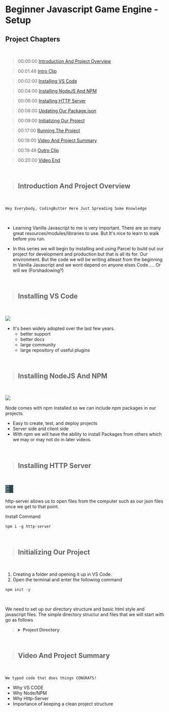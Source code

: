 # Beginner Javascript Game Engine - Setup

## Project Chapters

<br/>

> 00:00:00 [Introduction And Project Overview](#introduction-and-project-overview)

> 00:01:48 [Intro Clip]()

> 00:02:00 [Installing VS Code](#installing-vs-code)

> 00:04:00 [Installing NodeJS And NPM](#installing-nodejs-and-npm)

> 00:06:00 [Installing HTTP Server](#installing-http-server)

> 00:08:00 [Updating Our Package.json](#updating-our-package.json)

> 00:09:00 [Initializing Our Project](#initializing-our-project)

> 00:17:00 [Running The Project](#running-the-project)

> 00:19:00 [Video And Project Summary](#video-and-project-summary)

> 00:19:48 [Outro Clip]()

> 00:20:00 [Video End]()

</br>

> ## Introduction And Project Overview

</br>

    Hey Everybody, CodingButter Here Just Spreading Some Knowledge

</br>

- Learning Vanilla Javascript to me is very important. There are so many great resources/modules/libraries to use. But It's nice to learn to walk before you run.

- In this series we will begin by installing and using Parcel to build out our project for development and production but that is all its for. Our environment. But the code we will be writing atleast from the beginning in Vanilla Javascript and we wont depend on anyone elses Code..... Or will we (Forshadowing?)

</br>

> ## Installing VS Code

</br>

<a style="color:white" href="https://code.visualstudio.com/download"><img src="https://upload.wikimedia.org/wikipedia/commons/9/9a/Visual_Studio_Code_1.35_icon.svg" alt="VS-Code-Download" width="25"> Visual Studio Code</a>

- It's been widely adopted over the last few years.
  - better support
  - better docs
  - large community
  - large repository of useful plugins

</br>

> ## Installing NodeJS And NPM

</br>

<a style="color:white" href="https://nodejs.org/en/download/"><img src="https://cdn.worldvectorlogo.com/logos/nodejs.svg" alt="VS-Code-Download" width="100"></a>

Node comes with npm installed so we can include npm packages in our projects.

- Easy to create, test, and deploy projects
- Server side and client side
- With npm we will have the ability to install Packages from others which we may or may not do in later videos.

</br>

> ## Installing HTTP Server

</br>

<a style="color:white" href="https://www.npmjs.com/package/http-server"><img src="/Resources/data-server.png" alt="Http-Server" width="25"> HTTP-Server</a>

http-server allows us to open files from the computer such as our json files once we get to that point.

Install Command

    npm i -g http-server


</br>

> ## Initializing Our Project

</br>

1. Creating a folder and opening it up in VS Code.
2. Open the terminal and enter the following command

```
npm init -y
```

<br>

We need to set up our directory structure and basic html style and javascript files. The simple directory structur and files that we will start with go as follows
<blockquote>
<details>

<summary>
<b>
  Project Directory
</b>
</summary>

<blockquote>

<details>


<summary>package.js</summary>

```json
{
  "name": "geve01",
  "version": "1.0.0",
  "description": "",
  "main": "index.js",
  "scripts": {
    "start":"http-server ./"
  },
  "author": "",
  "license": "ISC"
}
  ```


</details>

<details><summary>index.html</summary>
      
```html
<html>
    <head>
        <title>Javascript Game Engine</title>
        <link rel="stylesheet" href="src/style.css"/>
    </head>
    <body>
        <script type="module" src="src/app.js"></script>
    </body>
</html>
```

</details>

<details><summary><b>src</b></summary>

<blockquote>

<details><summary>app.js</summary>

```js
const app = document.createElement("div")
app.id = "app"
document.body.appendChild(app)
```

</details>
<details><summary>style.css</summary>

```css
html,
body {
  margin: 0;
  padding: 0;
}
body {
  display: flex;
  align-items: center;
  justify-content: center;
  background: #666;
}
#app {
  background: white;
  width: 50%;
  height: 50%;
}
```

</details>

</blockquote>

</details>

</blockquote>

</details>

</blockquote>

<br>

> ## Video And Project Summary

</br>

    We typed code that does things CONGRATS!

- Why VS CODE
- Why Node/NPM
- Why Http-Server
- Importance of keeping a clean project structure

